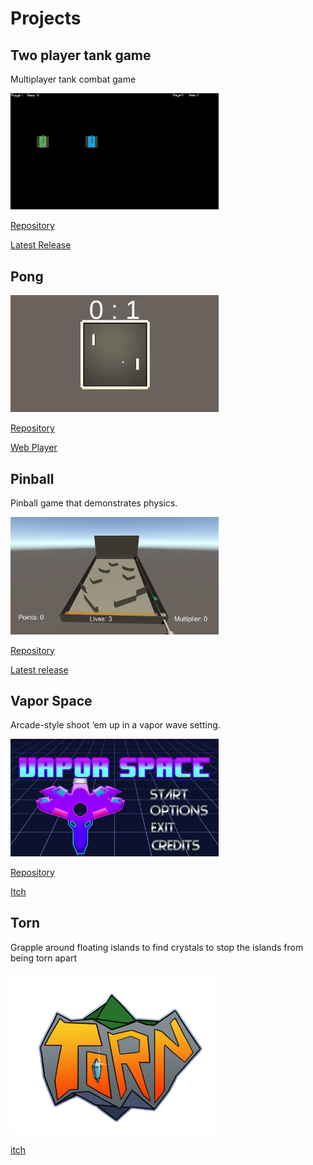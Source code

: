 # Projects

## Two player tank game
Multiplayer tank combat game

<img src="tankgame.png" width="333">

[Repository](https://github.com/seaneastin/Two-player-tank-game)

[Latest Release](https://github.com/seaneastin/Two-player-tank-game/releases)

## Pong

<img src="Pong.PNG" width="333">

[Repository](https://github.com/seaneastin/Pong)

[Web Player](https://seaneastin.github.io/Pong/player/)

## Pinball
Pinball game that demonstrates physics.

<img src="Pinball.PNG" width="333">

[Repository](https://github.com/seaneastin/Pinball)

[Latest release](https://github.com/seaneastin/Pinball/releases)

## Vapor Space
Arcade-style shoot ‘em up in a vapor wave setting.

<img src="Vapor Space.PNG" width="333">

[Repository](https://github.com/seaneastin/Vapor-Space)

[Itch](https://team-elec.itch.io/vapor-space)

## Torn
Grapple around floating islands to find crystals to stop the islands from  being torn apart

<img src=Torn.png width="333">

[itch](https://team-light.itch.io/torn)
